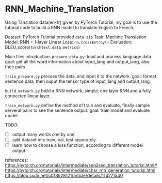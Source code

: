 # RNN_Machine_Translation
Using Tanslation data(en-fr) given by PyTorch Tutorial, my goal is to use the tutorial code to build a RNN model to translate English to French.

Dataset: PyTorch Tutorial provided `data.zip`
Task: Machine Translation
Model: RNN + 1-layer Linear
Loss: `nn.CrossEntroy()`
Evaluation: BLEU_score(`torchtext.data.metrics`)

Main files introduction:
`prepare_data.py`: load and process language data
goal: get all the word information about input_lang and output_lang, also their pairs.

`train_prepare.py` process the data, and input it to the network.
goal: format sentence data, then ouput the tensor type of input_lang and output_lang.

`build_network.py` build a RNN network, simple, one layer RNN and a fully connected linear layer.

`train_network.py` define the method of train and evaluate, finally sample serveral pairs to see the sentence output.
goal: train model and evaluate model.


TODO:
- [ ] output many words one by one
- [ ] split dataset into train, val, test seperately.
- [ ] learn how to choose a loss function, according to different model output.

references:
https://pytorch.org/tutorials/intermediate/seq2seq_translation_tutorial.html#
https://pytorch.org/tutorials/intermediate/char_rnn_generation_tutorial.html
https://blog.csdn.net/u013628121/article/details/114271540